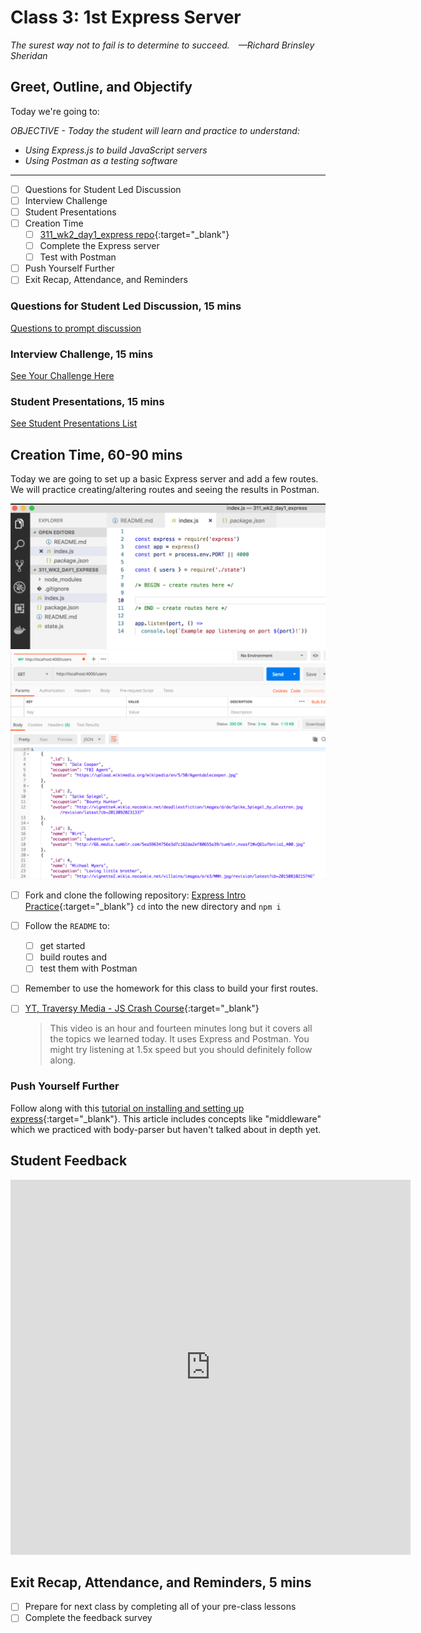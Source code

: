 # Class 3: 1st Express Server

<!-- ! HIDE FROM STUDENT; INSTRUCTOR ONLY CONTENT -->
<!-- ## Instructor Only Content - HIDE FROM STUDENTS -->

<!-- ! END INSTRUCTOR ONLY CONTENT -->

*The surest way not to fail is to determine to succeed. —Richard Brinsley Sheridan*

## Greet, Outline, and Objectify

<!-- SMART: Specific, Measurable, Attainable, Relevant, and Timely. -->
<!-- https://examples.yourdictionary.com/well-written-examples-of-learning-objectives.html -->

Today we're going to:
  
*OBJECTIVE - Today the student will learn and practice to understand:*

* *Using Express.js to build JavaScript servers*
* *Using Postman as a testing software*

*****

- [ ] Questions for Student Led Discussion
- [ ] Interview Challenge
- [ ] Student Presentations
- [ ] Creation Time
    - [ ]  [311_wk2_day1_express repo](https://github.com/AustinCodingAcademy/311_wk2_day1_express.git){:target="_blank"}
    - [ ]  Complete the Express server
    - [ ]  Test with Postman
- [ ] Push Yourself Further
- [ ] Exit Recap, Attendance, and Reminders

### Questions for Student Led Discussion, 15 mins
<!-- This section should be structured with the 5E model: https://lesley.edu/article/empowering-students-the-5e-model-explained -->

[Questions to prompt discussion](./../additionalResources/questionsForDiscussion/qfd-class-3.md)

### Interview Challenge, 15 mins
<!-- The last two E happen here: elaborate and evaluate  -->
<!-- this sections should have a challenge that can be solved with the skills they've learned since their last class. -->
<!-- ! HIDDEN CONTENT: INSTRUCTOR ONLY -->
[See Your Challenge Here](./../additionalResources/interviewChallenges.md)
<!-- ! END HIDDEN CONTENT: INSTRUCTOR ONLY -->

### Student Presentations, 15 mins

[See Student Presentations List](./../additionalResources/studentPresentations.md)

## Creation Time, 60-90 mins

Today we are going to set up a basic Express server and add a few routes. We will practice creating/altering routes and seeing the results in Postman.

![first-express-server-code-screenshot](./../images/first-express-server-code-screenshot.png)
![first-express-server-postman-screenshot](./../images/first-express-server-postman-screenshot.png)

- [ ] Fork and clone the following repository: [Express Intro Practice](https://github.com/AustinCodingAcademy/311_wk2_day1_express){:target="_blank"}
`cd` into the new directory and `npm i`
- [ ] Follow the `README` to:
    - [ ]  get started
    - [ ]  build routes and
    - [ ]  test them with Postman
- [ ] Remember to use the homework for this class to build your first routes.

- [ ] [YT, Traversy Media - JS Crash Course](https://youtu.be/L72fhGm1tfE){:target="_blank"}

    > This video is an hour and fourteen minutes long but it covers all the topics we learned today. It uses Express and Postman. You might try listening at 1.5x speed but you should definitely follow along.

### Push Yourself Further

Follow along with this [tutorial on installing and setting up express](https://www.robinwieruch.de/node-js-express-tutorial/){:target="_blank"}. This article includes concepts like "middleware" which we practiced with body-parser but haven't talked about in depth yet.

## Student Feedback

<iframe src="https://docs.google.com/forms/d/e/1FAIpQLSd85nNCk_MdnaXCsX7fWl3vYgcqvozzlK2cKq26d2g67Zh8Kg/viewform?embedded=true" width="640" height="600" frameborder="0" marginheight="0" marginwidth="0">Loading…</iframe>

## Exit Recap, Attendance, and Reminders, 5 mins

<!-- - [ ] Create Class ** Blog To Show You Know Assignment -->
- [ ] Prepare for next class by completing all of your pre-class lessons
- [ ] Complete the feedback survey

<!-- TODO Create 3 question exit questions -->

<!-- TODO INSERT Student Feedback From -->

<!-- TODO INSERT *HIDDEN* Instructor Feedback Form -->
